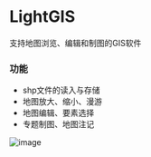 # LightGIS
支持地图浏览、编辑和制图的GIS软件

### 功能
* shp文件的读入与存储
* 地图放大、缩小、漫游
* 地图编辑、要素选择
* 专题制图、地图注记

![image](https://github.com/Gooong/LightGIS/show.gif)
